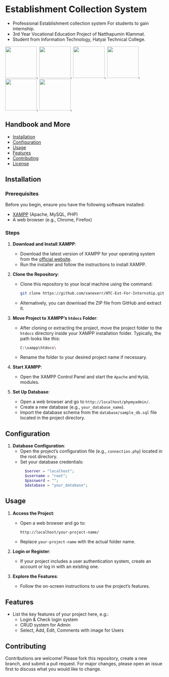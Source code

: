 # Establishment Collection System

 - Professional Establishment collection system For students to gain internship.
 - 3rd Year Vocational Education Project of Natthapumin Klammat.
 - Student from Information Technology, Hatyai Technical College.

<img src="https://user-images.githubusercontent.com/25181517/192158954-f88b5814-d510-4564-b285-dff7d6400dad.png" alt="" width="100"/>,
<img src="https://user-images.githubusercontent.com/25181517/183898674-75a4a1b1-f960-4ea9-abcb-637170a00a75.png" alt="" width="100"/>,
<img src="https://user-images.githubusercontent.com/25181517/183898054-b3d693d4-dafb-4808-a509-bab54cf5de34.png" alt="" width="100"/>,
<img src="https://github-production-user-asset-6210df.s3.amazonaws.com/76662862/283243401-dbbc299a-8356-45e4-9d2e-a6c21b4569cf.png?X-Amz-Algorithm=AWS4-HMAC-SHA256&X-Amz-Credential=AKIAVCODYLSA53PQK4ZA%2F20240822%2Fus-east-1%2Fs3%2Faws4_request&X-Amz-Date=20240822T171411Z&X-Amz-Expires=300&X-Amz-Signature=36ff0f927acd0aa74d0025ba74e2d2b3c2f8e64e7857f5b23275ca2bff6ef057&X-Amz-SignedHeaders=host&actor_id=124129619&key_id=0&repo_id=364793759" alt="" width="100"/>,
<img src="https://user-images.githubusercontent.com/25181517/117447155-6a868a00-af3d-11eb-9cfe-245df15c9f3f.png" alt="" width="100"/>,
<img src="https://user-images.githubusercontent.com/25181517/183896128-ec99105a-ec1a-4d85-b08b-1aa1620b2046.png" alt="" width="100"/>,


 
## Handbook and More

- [Installation](#installation)
- [Configuration](#configuration)
- [Usage](#usage)
- [Features](#features)
- [Contributing](#contributing)
- [License](#license)

## Installation

### Prerequisites

Before you begin, ensure you have the following software installed:

- [XAMPP](https://www.apachefriends.org/index.html) (Apache, MySQL, PHP)
- A web browser (e.g., Chrome, Firefox)

### Steps

1. **Download and Install XAMPP**:
    - Download the latest version of XAMPP for your operating system from the [official website](https://www.apachefriends.org/download.html).
    - Run the installer and follow the instructions to install XAMPP.

2. **Clone the Repository**:
    - Clone this repository to your local machine using the command:
      ```bash
      git clone https://github.com/xanexerr/HTC-Est-For-Internship.git
      ```
    - Alternatively, you can download the ZIP file from GitHub and extract it.

3. **Move Project to XAMPP’s `htdocs` Folder**:
    - After cloning or extracting the project, move the project folder to the `htdocs` directory inside your XAMPP installation folder. Typically, the path looks like this:
      ```bash
      C:\xampp\htdocs\
      ```
    - Rename the folder to your desired project name if necessary.

4. **Start XAMPP**:
    - Open the XAMPP Control Panel and start the `Apache` and `MySQL` modules.

5. **Set Up Database**:
    - Open a web browser and go to `http://localhost/phpmyadmin/`.
    - Create a new database (e.g., `your_database_name`).
    - Import the database schema from the `database/sample_db.sql` file located in the project directory.

## Configuration

1. **Database Configuration**:
    - Open the project’s configuration file (e.g., `connection.php`) located in the root directory.
    - Set your database credentials:
      ```php
        $server = "localhost";
        $username = "root";
        $password = "";
        $database = "your_database";
      ```
## Usage

1. **Access the Project**:
    - Open a web browser and go to:
      ```bash
      http://localhost/your-project-name/
      ```
    - Replace `your-project-name` with the actual folder name.

2. **Login or Register**:
    - If your project includes a user authentication system, create an account or log in with an existing one.

3. **Explore the Features**:
    - Follow the on-screen instructions to use the project’s features.

## Features

- List the key features of your project here, e.g.:
  - Login & Check login system
  - CRUD system for Admin
  - Select, Add, Edit, Comments with image for Users

## Contributing

Contributions are welcome! Please fork this repository, create a new branch, and submit a pull request. For major changes, please open an issue first to discuss what you would like to change.
